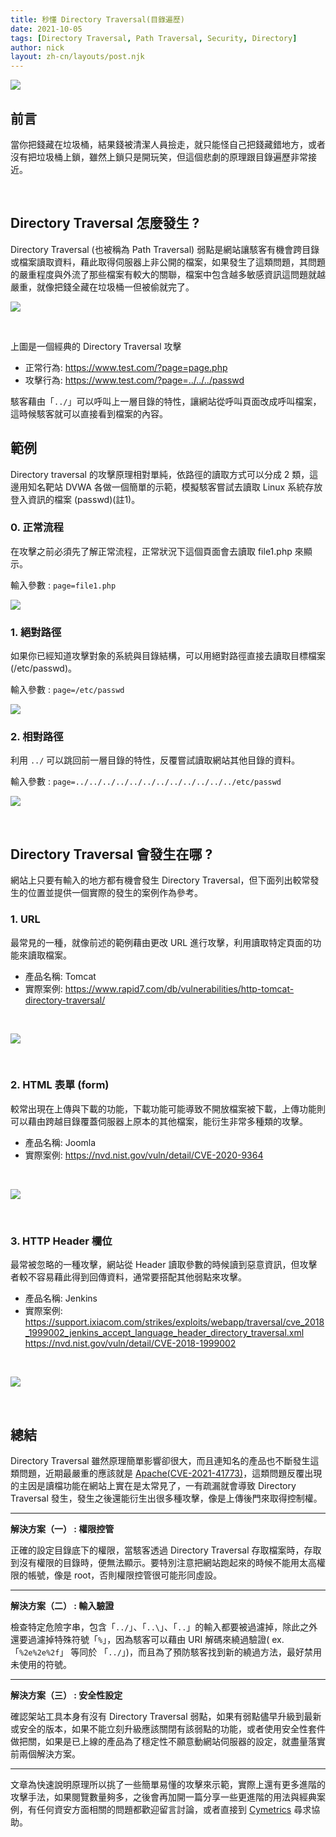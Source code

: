 ```yaml
---
title: 秒懂 Directory Traversal(目錄遍歷)
date: 2021-10-05
tags: [Directory Traversal, Path Traversal, Security, Directory]
author: nick
layout: zh-cn/layouts/post.njk
---
```


![](/img/posts/nick/directory/d1.jpg)

## 前言
<!-- summary -->
當你把錢藏在垃圾桶，結果錢被清潔人員撿走，就只能怪自己把錢藏錯地方，或者沒有把垃圾桶上鎖，雖然上鎖只是開玩笑，但這個悲劇的原理跟目錄遍歷非常接近。
<!-- summary -->
</br>

## Directory Traversal 怎麼發生 ?

Directory Traversal (也被稱為 Path Traversal) 弱點是網站讓駭客有機會跨目錄或檔案讀取資料，藉此取得伺服器上非公開的檔案，如果發生了這類問題，其問題的嚴重程度與外流了那些檔案有較大的關聯，檔案中包含越多敏感資訊這問題就越嚴重，就像把錢全藏在垃圾桶一但被偷就完了。
</br>

![](/img/posts/nick/directory/d2.jpg)

</br>

上圖是一個經典的 Directory Traversal 攻擊
* 正常行為: https://www.test.com/?page=page.php
* 攻擊行為: https://www.test.com/?page=../../../passwd

駭客藉由「`../`」可以呼叫上一層目錄的特性，讓網站從呼叫頁面改成呼叫檔案，這時候駭客就可以直接看到檔案的內容。


## 範例

Directory traversal 的攻擊原理相對單純，依路徑的讀取方式可以分成 2 類，這邊用知名靶站 DVWA 各做一個簡單的示範，模擬駭客嘗試去讀取 Linux 系統存放登入資訊的檔案 (passwd)(註1)。

### 0. 正常流程

在攻擊之前必須先了解正常流程，正常狀況下這個頁面會去讀取 file1.php 來顯示。

輸入參數 : `page=file1.php`

![](/img/posts/nick/directory/d3.jpg)

### 1. 絕對路徑

如果你已經知道攻擊對象的系統與目錄結構，可以用絕對路徑直接去讀取目標檔案 (/etc/passwd)。

輸入參數 : `page=/etc/passwd`

![](/img/posts/nick/directory/d4.jpg)


### 2. 相對路徑

利用 `../` 可以跳回前一層目錄的特性，反覆嘗試讀取網站其他目錄的資料。

輸入參數 : `page=../../../../../../../../../../../../etc/passwd`

![](/img/posts/nick/directory/d5.jpg)

</br>

## Directory Traversal 會發生在哪 ?

網站上只要有輸入的地方都有機會發生 Directory Traversal，但下面列出較常發生的位置並提供一個實際的發生的案例作為參考。

### 1. URL

最常見的一種，就像前述的範例藉由更改 URL 進行攻擊，利用讀取特定頁面的功能來讀取檔案。

* 產品名稱: Tomcat
* 實際案例: https://www.rapid7.com/db/vulnerabilities/http-tomcat-directory-traversal/

</br>

![](/img/posts/nick/directory/d6.jpg)

</br>

### 2. HTML 表單 (form)

較常出現在上傳與下載的功能，下載功能可能導致不開放檔案被下載，上傳功能則可以藉由跨越目錄覆蓋伺服器上原本的其他檔案，能衍生非常多種類的攻擊。

* 產品名稱: Joomla
* 實際案例: https://nvd.nist.gov/vuln/detail/CVE-2020-9364

</br>

![](/img/posts/nick/directory/d7.jpg)

</br>

### 3. HTTP Header 欄位

最常被忽略的一種攻擊，網站從 Header 讀取參數的時候讀到惡意資訊，但攻擊者較不容易藉此得到回傳資料，通常要搭配其他弱點來攻擊。

* 產品名稱: Jenkins
* 實際案例: https://support.ixiacom.com/strikes/exploits/webapp/traversal/cve_2018_1999002_jenkins_accept_language_header_directory_traversal.xml
https://nvd.nist.gov/vuln/detail/CVE-2018-1999002

</br>

![](/img/posts/nick/directory/d8.jpg)

</br>

## 總結

Directory Traversal 雖然原理簡單影響卻很大，而且連知名的產品也不斷發生這類問題，近期最嚴重的應該就是 [Apache(CVE-2021-41773)](https://www.bleepingcomputer.com/news/security/apache-fixes-actively-exploited-zero-day-vulnerability-patch-now/)，這類問題反覆出現的主因是讀檔功能在網站上實在是太常見了，一有疏漏就會導致 Directory Traversal 發生，發生之後還能衍生出很多種攻擊，像是上傳後門來取得控制權。

___

**解決方案（一） :  權限控管**

正確的設定目錄底下的權限，當駭客透過 Directory Traversal 存取檔案時，存取到沒有權限的目錄時，便無法顯示。要特別注意把網站跑起來的時候不能用太高權限的帳號，像是 root，否則權限控管很可能形同虛設。

___

**解決方案（二） :  輸入驗證**

檢查特定危險字串，包含「`../`」、「`..\`」、「`..`」的輸入都要被過濾掉，除此之外還要過濾掉特殊符號「`%`」，因為駭客可以藉由 URI 解碼來繞過驗證( ex.「`%2e%2e%2f`」 等同於 「`../`」)，而且為了預防駭客找到新的繞過方法，最好禁用未使用的符號。

___

**解決方案（三） :  安全性設定**

確認架站工具本身有沒有 Directory Traversal 弱點，如果有弱點儘早升級到最新或安全的版本，如果不能立刻升級應該關閉有該弱點的功能，或者使用安全性套件做把關，如果是已上線的產品為了穩定性不願意動網站伺服器的設定，就盡量落實前兩個解決方案。

___

文章為快速說明原理所以挑了一些簡單易懂的攻擊來示範，實際上還有更多進階的攻擊手法，如果閱覽數量夠多，之後會再加開一篇分享一些更進階的用法與經典案例，有任何資安方面相關的問題都歡迎留言討論，或者直接到 [Cymetrics](https://cymetrics.io/) 尋求協助。
